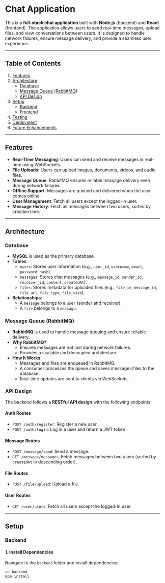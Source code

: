 # Chat Application

This is a **full-stack chat application** built with **Node.js** (backend) and **React** (frontend). The application allows users to send real-time messages, upload files, and view conversations between users. It is designed to handle network failures, ensure message delivery, and provide a seamless user experience.

---

## Table of Contents

1. [Features](#features)
2. [Architecture](#architecture)
   - [Database](#database)
   - [Message Queue (RabbitMQ)](#message-queue-rabbitmq)
   - [API Design](#api-design)
3. [Setup](#setup)
   - [Backend](#backend)
   - [Frontend](#frontend)
4. [Testing](#testing)
5. [Deployment](#deployment)
6. [Future Enhancements](#future-enhancements)

---

## Features

- **Real-Time Messaging**: Users can send and receive messages in real-time using WebSockets.
- **File Uploads**: Users can upload images, documents, videos, and audio files.
- **Message Queue**: RabbitMQ ensures reliable message delivery even during network failures.
- **Offline Support**: Messages are queued and delivered when the user comes online.
- **User Management**: Fetch all users except the logged-in user.
- **Message History**: Fetch all messages between two users, sorted by creation time.

---

## Architecture

### Database
- **MySQL** is used as the primary database.
- **Tables**:
  - `users`: Stores user information (e.g., `user_id`, `username`, `email`, `password_hash`).
  - `messages`: Stores chat messages (e.g., `message_id`, `sender_id`, `receiver_id`, `content`, `createdAt`).
  - `files`: Stores metadata for uploaded files (e.g., `file_id`, `message_id`, `file_url`, `file_type`, `file_size`).
- **Relationships**:
  - A `message` belongs to a `user` (sender and receiver).
  - A `file` belongs to a `message`.

### Message Queue (RabbitMQ)
- **RabbitMQ** is used to handle message queuing and ensure reliable delivery.
- **Why RabbitMQ?**
  - Ensures messages are not lost during network failures.
  - Provides a scalable and decoupled architecture.
- **How It Works**:
  - Messages and files are enqueued in RabbitMQ.
  - A consumer processes the queue and saves messages/files to the database.
  - Real-time updates are sent to clients via WebSockets.

### API Design
The backend follows a **RESTful API design** with the following endpoints:

#### **Auth Routes**
- `POST /auth/register`: Register a new user.
- `POST /auth/login`: Log in a user and return a JWT token.

#### **Message Routes**
- `POST /message/send`: Send a message.
- `GET /message/messages`: Fetch messages between two users (sorted by `createdAt` in descending order).

#### **File Routes**
- `POST /file/upload`: Upload a file.

#### **User Routes**
- `GET /user/users`: Fetch all users except the logged-in user.

---

## Setup

### Backend

#### **1. Install Dependencies**
Navigate to the `backend` folder and install dependencies:
```bash
cd backend
npm install